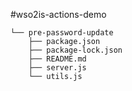 #wso2is-actions-demo
```
└── pre-password-update
    ├── package.json
    ├── package-lock.json
    ├── README.md
    ├── server.js
    └── utils.js
```
